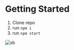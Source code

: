 # Getting Started

1. Clone repo
2. run ```npm i```
3. run ```npm start```

![sb](https://cdn-std.dprcdn.net/files/acc_236199/wQrP8o)
